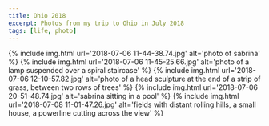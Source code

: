 ```yaml
---
title: Ohio 2018
excerpt: Photos from my trip to Ohio in July 2018
tags: [life, photo]
---
```


{% include img.html url='2018-07-06 11-44-38.74.jpg' alt='photo of sabrina' %}
{% include img.html url='2018-07-06 11-45-25.66.jpg' alt='photo of a lamp suspended over a spiral staircase' %}
{% include img.html url='2018-07-06 12-10-57.82.jpg' alt='photo of a head sculpture at the end of a strip of grass, between two rows of trees' %}
{% include img.html url='2018-07-06 20-51-48.74.jpg' alt='sabrina sitting in a pool' %}
{% include img.html url='2018-07-08 11-01-47.26.jpg' alt='fields with distant rolling hills, a small house, a powerline cutting across the view' %}